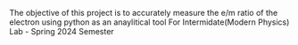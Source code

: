 The objective of this project is to accurately measure the e/m ratio of the electron using python as an anaylitical tool
For Intermidate(Modern Physics) Lab - Spring 2024 Semester
